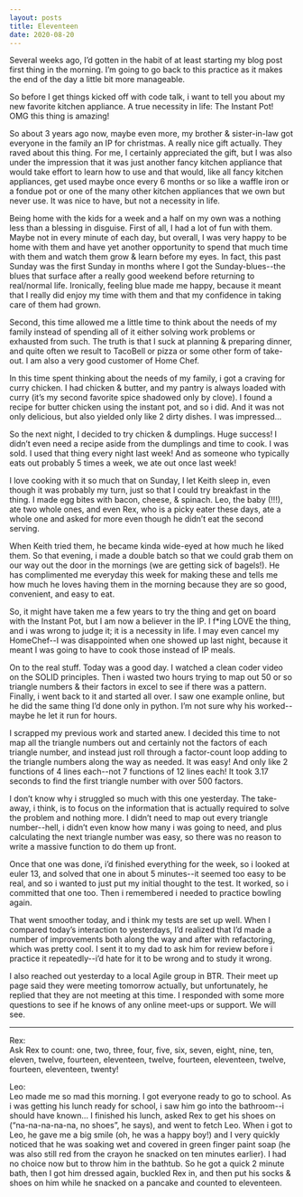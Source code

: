 ```yaml
---
layout: posts
title: Eleventeen
date: 2020-08-20
---
```


Several weeks ago, I’d gotten in the habit of at least starting my blog post first thing in the morning.  I’m going to go back to this practice as it makes the end of the day a little bit more manageable.

So before I get things kicked off with code talk, i want to tell you about my new favorite kitchen appliance.  A true necessity in life: The Instant Pot!  OMG this thing is amazing!  

So about 3 years ago now, maybe even more, my brother & sister-in-law got everyone in the family an IP for christmas.  A really nice gift actually.  They raved about this thing.  For me, I certainly appreciated the gift, but I was also under the impression that it was just another fancy kitchen appliance that would take effort to learn how to use and that would, like all fancy kitchen appliances, get used maybe once every 6 months or so like a waffle iron or a fondue pot or one of the many other kitchen appliances that we own but never use.  It was nice to have, but not a necessity in life.

Being home with the kids for a week and a half on my own was a nothing less than a blessing in disguise.  First of all, I had a lot of fun with them.  Maybe not in every minute of each day, but overall, I was very happy to be home with them and have yet another opportunity to spend that much time with them and watch them grow & learn before my eyes.  In fact, this past Sunday was the first Sunday in months where I got the Sunday-blues--the blues that surface after a really good weekend before returning to real/normal life.  Ironically, feeling blue made me happy, because it meant that I really did enjoy my time with them and that my confidence in taking care of them had grown.

Second, this time allowed me a little time to think about the needs of my family instead of spending all of it either solving work problems or exhausted from such.  The truth is that I suck at planning & preparing dinner, and quite often we result to TacoBell or pizza or some other form of take-out.  I am also a very good customer of Home Chef.

In this time spent thinking about the needs of my family, i got a craving for curry chicken.  I had chicken & butter, and my pantry is always loaded with curry (it’s my second favorite spice shadowed only by clove).  I found a recipe for butter chicken using the instant pot, and so i did.  And it was not only delicious, but also yielded only like 2 dirty dishes.  I was impressed…  

So the next night, I decided to try chicken & dumplings.  Huge success!  I didn’t even need a recipe aside from the dumplings and time to cook.  I was sold.  I used that thing every night last week!  And as someone who typically eats out probably 5 times a week, we ate out once last week!  

I love cooking with it so much that on Sunday, I let Keith sleep in, even though it was probably my turn, just so that I could try breakfast in the thing.  I made egg bites with bacon, cheese, & spinach.  Leo, the baby (!!!), ate two whole ones, and even Rex, who is a picky eater these days, ate a whole one and asked for more even though he didn’t eat the second serving.  

When Keith tried them, he became kinda wide-eyed at how much he liked them.  So that evening, i made a double batch so that we could grab them on our way out the door in the mornings (we are getting sick of bagels!).  He has complimented me everyday this week for making these and tells me how much he loves having them in the morning because they are so good, convenient, and easy to eat.  

So, it might have taken me a few years to try the thing and get on board with the Instant Pot, but I am now a believer in the IP.  I f*ing LOVE the thing, and i was wrong to judge it; it is a necessity in life.  I may even cancel my HomeChef--I was disappointed when one showed up last night, because it meant I was going to have to cook those instead of IP meals.  

On to the real stuff.  Today was a good day.  I watched a clean coder video on the SOLID principles.  Then i wasted two hours trying to map out 50 or so triangle numbers & their factors in excel to see if there was a pattern.  Finally, i went back to it and started all over.  I saw one example online, but he did the same thing I’d done only in python.  I’m not sure why his worked--maybe he let it run for hours.  

I scrapped my previous work and started anew.  I decided this time to not map all the triangle numbers out and certainly not the factors of each triangle number, and instead just roll through a factor-count loop adding to the triangle numbers along the way as needed.  It was easy!  And only like 2 functions of 4 lines each--not 7 functions of 12 lines each!  It took 3.17 seconds to find the first triangle number with over 500 factors.  

I don’t know why i struggled so much with this one yesterday.  The take-away, i think, is to focus on the information that is actually required to solve the problem and nothing more.  I didn’t need to map out every triangle number--hell, i didn’t even know how many i was going to need, and plus calculating the next triangle number was easy, so there was no reason to write a massive function to do them up front.  

Once that one was done, i’d finished everything for the week, so i looked at euler 13, and solved that one in about 5 minutes--it seemed too easy to be real, and so i wanted to just put my initial thought to the test.  It worked, so i committed that one too.  Then i remembered i needed to practice bowling again.

That went smoother today, and i think my tests are set up well.  When I compared today’s interaction to yesterdays, I’d realized that I’d made a number of improvements both along the way and after with refactoring, which was pretty cool.  I sent it to my dad to ask him for review before i practice it repeatedly--i’d hate for it to be wrong and to study it wrong.

I also reached out yesterday to a local Agile group in BTR.  Their meet up page said they were meeting tomorrow actually, but unfortunately, he replied that they are not meeting at this time.  I responded with some more questions to see if he knows of any online meet-ups or support.  We will see.

***
Rex:  
Ask Rex to count: one, two, three, four, five, six, seven, eight, nine, ten, eleven, twelve, fourteen, eleventeen, twelve, fourteen, eleventeen, twelve, fourteen, eleventeen, twenty!

Leo:  
Leo made me so mad this morning.  I got everyone ready to go to school.  As i was getting his lunch ready for school, i saw him go into the bathroom--i should have known…  I finished his lunch, asked Rex to get his shoes on (“na-na-na-na-na, no shoes”, he says), and went to fetch Leo.  When i got to Leo, he gave me a big smile (oh, he was a happy boy!) and I very quickly noticed that he was soaking wet and covered in green finger paint soap (he was also still red from the crayon he snacked on ten minutes earlier).  I had no choice now but to throw him in the bathtub.  So he got a quick 2 minute bath, then I got him dressed again, buckled Rex in, and then put his socks & shoes on him while he snacked on a pancake and counted to eleventeen.   

